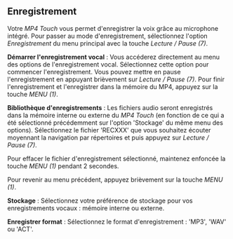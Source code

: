 ## Enregistrement

Votre *MP4 Touch* vous permet d'enregistrer la voix grâce au microphone intégré. Pour passer au mode d'enregistrement, sélectionnez l'option *Enregistrement* du menu principal avec la touche *Lecture / Pause (7)*.

**Démarrer l'enregistrement vocal** : Vous accéderez directement au menu des options de l'enregistrement vocal. Sélectionnez cette option pour commencer l'enregistrement. Vous pouvez mettre en pause l'enregistrement en appuyant brièvement sur *Lecture / Pause (7)*. Pour finir l'enregistrement et l'enregistrer dans la mémoire du MP4, appuyez sur la touche *MENU (1)*. 

**Bibliothèque d'enregistrements** : Les fichiers audio seront enregistrés dans la mémoire interne ou externe du *MP4 Touch* (en fonction de ce qui a été sélectionné précédemment sur l'option 'Stockage' du même menu des options). Sélectionnez le fichier 'RECXXX' que vous souhaitez écouter moyennant la navigation par répertoires et puis appuyez sur *Lecture / Pause (7)*. 

Pour effacer le fichier d'enregistrement sélectionné, maintenez enfoncée la touche *MENU (1)* pendant 2 secondes.

Pour revenir au menu précédent, appuyez brièvement sur la touche *MENU (1)*.

**Stockage** : Sélectionnez votre préférence de stockage pour vos enregistrements vocaux : mémoire interne ou externe.

**Enregistrer format** : Sélectionnez le format d'enregistrement : 'MP3', 'WAV' ou 'ACT'.
